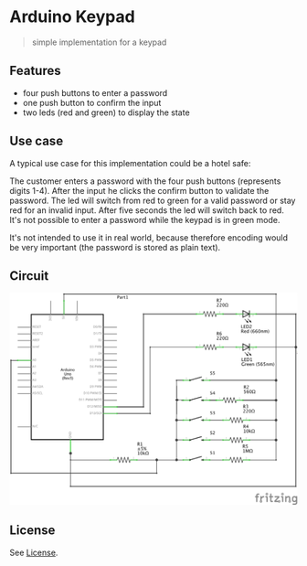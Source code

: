 # Arduino Keypad
> simple implementation for a keypad

## Features
- four push buttons to enter a password
- one push button to confirm the input
- two leds (red and green) to display the state

## Use case

A typical use case for this implementation could be a hotel safe:

The customer enters a password with the four push buttons (represents digits 1-4). After the input he clicks the confirm button to validate the password. The led will switch from red to green for a valid password or stay red for an invalid input. After five seconds the led will switch back to red. It's not possible to enter a password while the keypad is in green mode.

It's not intended to use it in real world, because therefore encoding would be very important (the password is stored as plain text).

## Circuit

![Circuit](docs/circuit.png)

## License

See [License](LICENSE).